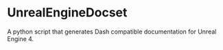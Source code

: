 UnrealEngineDocset
==================

A python script that generates Dash compatible documentation for Unreal Engine 4.
